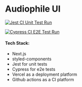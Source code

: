 # Audiophile UI

[![Jest CI Unit Test Run](https://github.com/dvakatsiienko/audiophile-ui/actions/workflows/jest-ci-unit-test-action.yml/badge.svg)](https://github.com/dvakatsiienko/audiophile-ui/actions/workflows/jest-ci-unit-test-action.yml)

[![Cypress CI E2E Test Run](https://github.com/dvakatsiienko/audiophile-ui/actions/workflows/cypress-ci-test-actions.yml/badge.svg)](https://github.com/dvakatsiienko/audiophile-ui/actions/workflows/cypress-ci-test-actions.yml)

#### Tech Stack:

-   Next.js
-   styled-components
-   Jest for unit tests
-   Cypress for e2e tests
-   Vercel as a deployment platform
-   Github actions as a CI platform
